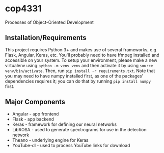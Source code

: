 # cop4331
Processes of Object-Oriented Development

## Installation/Requirements
This project requires Python 3+ and makes use of several frameworks, e.g. Flask, Angular, Keras, etc. You'll probably need to have ffmpeg installed and accessible on your system. To setup your environment, please make a new virtualenv using `python -m venv venv` and then activate it by using `source venv/bin/activate`. Then, run `pip install -r requirements.txt`. Note that you may need to have numpy installed first, as one of the packages' dependencies requires it; you can do that by running `pip install numpy` first.

## Major Components
* Angular - app frontend
* Flask - app backend
* Keras - framework for defining our neural networks
* LibROSA - used to generate spectrograms for use in the detection network
* Theano - underlying engine for Keras
* YouTube-dl - used to process YouTube links for download